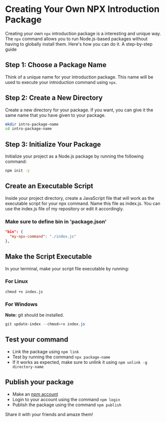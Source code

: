 # Creating Your Own NPX Introduction Package

Creating your own `npx` introduction package is a interesting and unique way. The `npx` command allows you to run Node.js-based packages without having to globally install them. Here's how you can do it. A step-by-step guide

## Step 1: Choose a Package Name

Think of a unique name for your introduction package. This name will be used to execute your introduction command using `npx`.

## Step 2: Create a New Directory

Create a new directory for your package. If you want, you can give it the same name that you have given to your package.

```bash
mkdir intro-package-name
cd intro-package-name
```

## Step 3: Initialize Your Package

Initialize your project as a Node.js package by running the following command:

```bash
npm init -y
```

## Create an Executable Script

Inside your project directory, create a JavaScript file that will work as the executable script for your npx command. Name this file as index.js. You can use the index.js file of my repository or edit it accordingly.

### Make sure to define bin in 'package.json'

```json
"bin": {
  "my-npx-command": "./index.js"
},
```

## Make the Script Executable

In your terminal, make your script file executable by running:

### For Linux

```
chmod +x index.js
```

### For Windows

**Note:** git should be installed.

```powershell
git update-index --chmod=+x index.js
```

## Test your command

- Link the package using `npm link`
- Test by running the command `npx package-name`
- If it works as expected, make sure to unlink it using `npm unlink -g directory-name`

## Publish your package

- Make an [npm account](https://www.npmjs.com/)
- Login to your account using the command `npm login`
- Publish the package using the command `npm publish`

Share it with your friends and amaze them!
